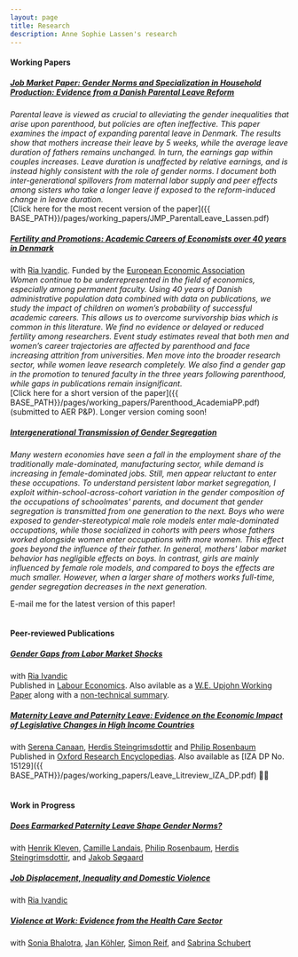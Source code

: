 ```yaml
---
layout: page
title: Research
description: Anne Sophie Lassen's research
---
```

#### Working Papers
##### <u>Job Market Paper: Gender Norms and Specialization in Household Production: Evidence from a Danish Parental Leave Reform</u>
*Parental leave is viewed as crucial to alleviating the gender inequalities that arise upon parenthood, but policies are often ineffective. This paper examines the impact of expanding parental leave in Denmark. The results show that mothers increase their
leave by 5 weeks, while the average leave duration of fathers remains unchanged. In turn, the earnings gap within couples increases. Leave duration is unaffected by relative earnings, and is instead highly consistent with the role of gender norms. 
I document both inter-generational spillovers from maternal labor supply and peer effects among sisters who take a longer leave if exposed to the reform-induced change in leave duration.*<br>
[Click here for the most recent version of the paper]({{ BASE_PATH}}/pages/working_papers/JMP_ParentalLeave_Lassen.pdf) 
<br>

##### <u>Fertility and Promotions: Academic Careers of Economists over 40 years in Denmark</u> 
with <a href="https://sites.google.com/site/riaivandic/home"> Ria Ivandic</a>. Funded by the <a href="hhttps://www.hubequalrep.org/actions/career-structures-in-economics/">European Economic Association</a>
<br>
*Women continue to be underrepresented in the field of economics, especially among permanent faculty. Using 40 years of Danish administrative population data combined with data on publications, we study the impact of children on women’s probability of successful academic careers. This allows us to overcome survivorship bias which is common in this literature. We find no evidence or delayed or reduced fertility among researchers. 
Event study estimates reveal that both men and women’s career trajectories are affected by parenthood and face increasing attrition from universities. Men move into the broader research sector, while women leave research completely. We also find a gender gap in the promotion to tenured faculty in the three years following parenthood, while gaps in publications remain insignificant.*<br>
[Click here for a short version of the paper]({{ BASE_PATH}}/pages/working_papers/Parenthood_AcademiaPP.pdf) (submitted to AER P&P). Longer version coming soon!
<br>

##### <u>Intergenerational Transmission of Gender Segregation</u> 
*Many western economies have seen a fall in the employment share of the traditionally male-dominated, manufacturing sector, while demand is increasing in female-dominated jobs. Still, men appear reluctant to enter these occupations. To understand persistent labor market segregation, I exploit within-school-across-cohort variation in the gender composition
of the occupations of schoolmates' parents, and document that gender segregation is transmitted from one generation to the next. Boys who were exposed to gender-stereotypical male role models enter male-dominated occupations, while those socialized in cohorts with peers whose fathers worked alongside women enter occupations with more women. This effect 
goes beyond the influence of their father. In general, mothers' labor market behavior has negligible effects on boys. In contrast, girls are mainly influenced by female role models, and compared to boys the effects are much smaller. However, when a larger share of mothers works full-time, gender segregation decreases in the next generation.*

E-mail me for the latest version of this paper!
<br>
<br>
#### Peer-reviewed Publications
##### <u>Gender Gaps from Labor Market Shocks</u>
with <a href="https://sites.google.com/site/riaivandic/home"> Ria Ivandic</a> <br>
Published in <a href="https://www.sciencedirect.com/science/article/pii/S0927537123000696"> Labour Economics</a>. Also avilable as a <a href="https://research.upjohn.org/up_workingpapers/387/"> W.E. Upjohn Working Paper</a> along with a <a href="https://research.upjohn.org/up_policybriefs/60/">non-technical summary</a>. 
<br> 
##### <u>Maternity Leave and Paternity Leave: Evidence on the Economic Impact of Legislative Changes in High Income Countries</u>
with <a href="https://sites.google.com/site/serenacanaan87/home"> Serena Canaan</a>, <a href="https://sites.google.com/site/herdissteingrimsdottir/home"> Herdis Steingrimsdottir</a> and <a href="https://sites.google.com/site/philrosenbaum/"> Philip Rosenbaum</a> <br>
Published in <a href="https://oxfordre.com/economics/view/10.1093/acrefore/9780190625979.001.0001/acrefore-9780190625979-e-806?rskey=UvlZyC"> Oxford Research Encyclopedias</a>. Also available as [IZA DP No. 15129]({{ BASE_PATH}}/pages/working_papers/Leave_Litreview_IZA_DP.pdf)
<br> 
<br>

#### Work in Progress

##### <u>Does Earmarked Paternity Leave Shape Gender Norms?</u>
with <a href="https://www.henrikkleven.com/">Henrik Kleven</a>, <a href="https://app.scholarsite.io/camille-landais">Camille Landais</a>, <a href="https://sites.google.com/site/philrosenbaum/"> Philip Rosenbaum</a>, <a href="https://sites.google.com/site/herdissteingrimsdottir/home"> Herdis Steingrimsdottir</a>, and <a href="https://jakobsogaard.com/">Jakob Søgaard</a>

##### <u>Job Displacement, Inequality and Domestic Violence</u>
with <a href="https://sites.google.com/site/riaivandic/home"> Ria Ivandic</a> <br>

##### <u>Violence at Work: Evidence from the Health Care Sector</u>
with <a href="https://sites.google.com/site/srbhalotra/">Sonia Bhalotra</a>,  <a href="https://www.zew.de/en/team/jkh">Jan Köhler</a>, <a href="http://simonreif.eu/">Simon Reif</a>, and <a href="https://www.zew.de/en/team/ssu">Sabrina Schubert</a>
	

<!-- Note: this is how to write a comment in HTML. Everything in here won't show up on your webpage.-->

<!--
To increase the size of the title, use fewer # in front of the paper title.
To decrease the size of the title, use more #. 
To remove the italics, remove the * before and after the description
To remove the underline from the title, remove the <u> tags (<u> and </u>)
-->